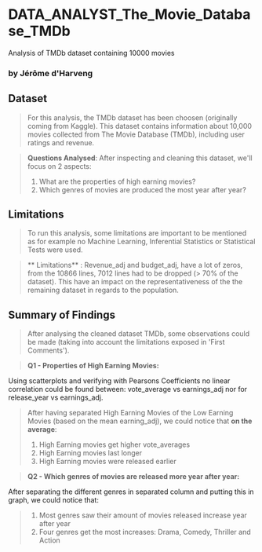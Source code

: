 # DATA_ANALYST_The_Movie_Database_TMDb
Analysis of TMDb dataset containing 10000 movies
### by Jérôme d'Harveng


## Dataset

> For this analysis, the TMDb dataset has been choosen (originally coming from Kaggle).
This dataset contains information about 10,000 movies collected from The Movie Database (TMDb), including user ratings and revenue.

> **Questions Analysed**: After inspecting and cleaning this dataset, we'll focus on 2 aspects:
> 1. What are the properties of high earning movies? 
> 2. Which genres of movies are produced the most year after year?

## Limitations
> To run this analysis, some limitations are important to be mentioned as for example no Machine
Learning, Inferential Statistics or Statistical Tests were used.

> ** Limitations** : Revenue_adj and budget_adj, have a lot of zeros, from the 10866 lines, 7012 lines had to be dropped (> 70% of the dataset). 
This have an impact on the representativeness of the the remaining dataset in regards to the population.

## Summary of Findings

> After analysing the cleaned dataset TMDb, some observations could be made (taking into account the limitations exposed in 'First Comments').

> **Q1 - Properties of High Earning Movies:**

Using scatterplots and verifying with Pearsons Coefficients no linear correlation could be found between:
vote_average vs earnings_adj nor for release_year vs earnings_adj.
> After having separated High Earning Movies of the Low Earning Movies (based on the mean earning_adj), we could notice that **on the average**:
> 1. High Earning movies get higher vote_averages
> 2. High Earning movies last longer
> 3. High Earning movies were released earlier


> **Q2 - Which genres of movies are released more year after year:**

After separating the different genres in separated column and putting this in graph, we could notice that:
> 1. Most genres saw their amount of movies released increase year after year
> 2. Four genres get the most increases: Drama, Comedy, Thriller and Action
